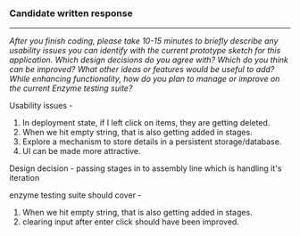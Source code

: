 ### Candidate written response

---
_After you finish coding, please take 10-15 minutes to briefly describe any usability issues you can identify with the current prototype sketch for this application. Which design decisions do you agree with? Which do you think can be improved? What other ideas or features would be useful to add? While enhancing functionality, how do you plan to manage or improve on the current Enzyme testing suite?_

Usability issues -
1. In deployment state, if I left click on items, they are getting deleted.
2. When we hit empty string, that is also getting added in stages.
3. Explore a mechanism to store details in a persistent storage/database.
4. UI can be made more attractive.

Design decision - passing stages in to assembly line which is handling it's iteration

enzyme testing suite should cover - 
1. When we hit empty string, that is also getting added in stages.
2. clearing input after enter click should have been improved.
